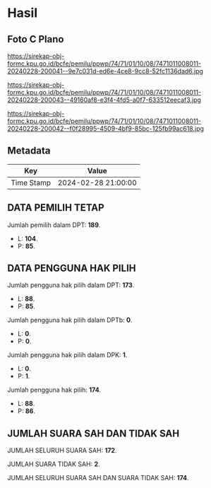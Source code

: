# Hasil

## Foto C Plano

https://sirekap-obj-formc.kpu.go.id/bcfe/pemilu/ppwp/74/71/01/10/08/7471011008011-20240228-200041--9e7c031d-ed6e-4ce8-9cc8-52fc1136dad6.jpg

https://sirekap-obj-formc.kpu.go.id/bcfe/pemilu/ppwp/74/71/01/10/08/7471011008011-20240228-200043--49160af8-e3f4-4fd5-a0f7-633512eecaf3.jpg

https://sirekap-obj-formc.kpu.go.id/bcfe/pemilu/ppwp/74/71/01/10/08/7471011008011-20240228-200042--f0f28995-4509-4bf9-85bc-125fb99ac618.jpg


## Metadata

| Key        | Value               |
| ---------- | ------------------- |
| Time Stamp | 2024-02-28 21:00:00 |


## DATA PEMILIH TETAP

Jumlah pemilih dalam DPT: **189**.
 * L: **104**.
 * P: **85**.

## DATA PENGGUNA HAK PILIH

Jumlah pengguna hak pilih dalam DPT: **173**.
 * L: **88**.
 * P: **85**.

Jumlah pengguna hak pilih dalam DPTb: **0**.
 * L: **0**.
 * P: **0**.

Jumlah pengguna hak pilih dalam DPK: **1**.
 * L: **0**.
 * P: **1**.

Jumlah pengguna hak pilih: **174**.
 * L: **88**.
 * P: **86**.

## JUMLAH SUARA SAH DAN TIDAK SAH

JUMLAH SELURUH SUARA SAH: **172**.

JUMLAH SUARA TIDAK SAH: **2**.

JUMLAH SELURUH SUARA SAH DAN SUARA TIDAK SAH: **174**.


